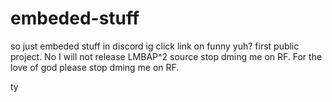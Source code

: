 # embeded-stuff
so just embeded stuff in discord ig click link on funny yuh?
first public project.
No I will not release LMBAP^2 source stop dming me on RF.
For the love of god please stop dming me on RF.


  ty
